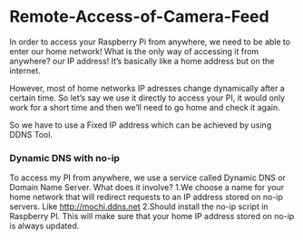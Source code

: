# Remote-Access-of-Camera-Feed
In order to access your Raspberry Pi from anywhere, we need to be able to enter our home network! What is the only way of accessing it from anywhere? our IP address! It’s basically like a home address but on the internet.

However, most of home networks IP adresses change dynamically after a certain time. So let’s say we use it directly to access your PI, it would only work for a short time and then we’ll need to go home and check it again.

So we have to use a Fixed IP address which can be achieved by using DDNS Tool.
### Dynamic DNS with no-ip
To access my PI from anywhere, we use a service called Dynamic DNS or Domain Name Server. What does it involve?
1.We choose a name for your home network that will redirect requests to an IP address stored on no-ip servers. Like http://mochi.ddns.net
2.Should install the no-ip script in Raspberry PI. This will make sure that your home IP address stored on no-ip is always updated.
